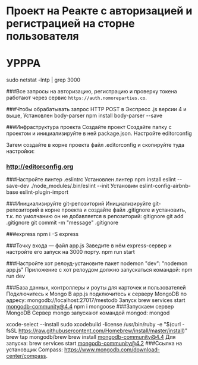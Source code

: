 # Проект на Реакте с авторизацией и регистрацией на сторне пользователя

# УРРРА
sudo netstat -lntp | grep 3000 

###Все запросы на авторизацию, регистрацию и проверку токена 
работают через сервис `https://auth.nomoreparties.co`.


###Чтобы обрабатывать запрос HTTP POST в Экспресс .js версии 4 и выше,
Установлен  body-parser
npm install body-parser --save

###Инфраструктура проекта
Создайте проект
Создайте папку с проектом и инициализируйте в ней package.json.
Настройте editorconfig

Затем создайте в корне проекта файл .editorconfig и скопируйте туда настройки:
### http://editorconfig.org

###Настройте линтер .eslintrc
Установлен линтер
npm install eslint --save-dev
./node_modules/.bin/eslint --init
Установим 
eslint-config-airbnb-base
eslint-plugin-import

###Инициализируйте git-репозиторий
Инициализируйте git-репозиторий в корне проекта и создайте файл .gitignore и установить,
т.к. по умолчанию он не добавляется в репозиторий:
gitignore
git add .gitignore
git commit -m "message" .gitignore

###express
npm i -S express

###Точку входа — файл app.js
Заведите в нём express-сервер и настройте его запуск на 3000 порту.
npm run start 

###Настройте хот релоуд-установите пакет nodemon
"dev": "nodemon app.js"
Приложение с хот релоудом должно запускаться командой:
npm run dev 

###База данных, контроллеры и роуты для карточек и пользователей
Подключитесь к Mongo
В app.js подключитесь к серверу MongoDB по адресу:
mongodb://localhost:27017/mestodb
Запуск
brew services start mongodb-community@4.4
npm i mongoose
###Запускаем сервер MongoDB
Сервер mongo запускают командой mongod:
mongod

xcode-select --install
sudo xcodebuild -license
/usr/bin/ruby -e "$(curl -fsSL https://raw.githubusercontent.com/Homebrew/install/master/install)"
brew tap mongodb/brew
brew install mongodb-community@4.4
Для запуска: brew services start mongodb-community@4.2
###Ссылка на установщик Compass: https://www.mongodb.com/download-center/compass.

